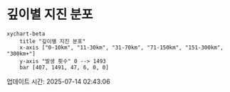 # 깊이별 지진 분포

```mermaid
xychart-beta
    title "깊이별 지진 분포"
    x-axis ["0-10km", "11-30km", "31-70km", "71-150km", "151-300km", "300km+"]
    y-axis "발생 횟수" 0 --> 1493
    bar [407, 1491, 47, 6, 0, 0]
```

업데이트 시간: 2025-07-14 02:43:06
